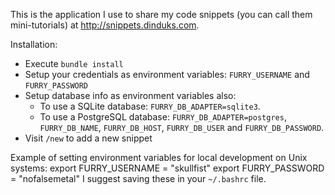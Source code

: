 This is the application I use to share my code snippets (you can call them mini-tutorials) at http://snippets.dinduks.com.

Installation:

* Execute `bundle install`
* Setup your credentials as environment variables: `FURRY_USERNAME` and `FURRY_PASSWORD`
* Setup database info as environment variables also:
    - To use a SQLite database: `FURRY_DB_ADAPTER=sqlite3`.
    - To use a PostgreSQL database: `FURRY_DB_ADAPTER=postgres`, `FURRY_DB_NAME`, `FURRY_DB_HOST`, `FURRY_DB_USER` and `FURRY_DB_PASSWORD`.  
* Visit `/new` to add a new snippet

Example of setting environment variables for local development on Unix systems:
      export FURRY_USERNAME = "skullfist"
      export FURRY_PASSWORD = "nofalsemetal"
I suggest saving these in your `~/.bashrc` file.
